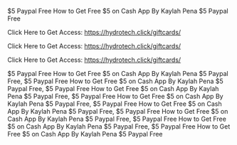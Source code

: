 $5 Paypal Free How to Get Free $5 on Cash App By Kaylah Pena $5 Paypal Free

Click Here to Get Access: https://hydrotech.click/giftcards/

Click Here to Get Access: https://hydrotech.click/giftcards/

Click Here to Get Access: https://hydrotech.click/giftcards/

$5 Paypal Free How to Get Free $5 on Cash App By Kaylah Pena $5 Paypal Free, $5 Paypal Free How to Get Free $5 on Cash App By Kaylah Pena $5 Paypal Free, $5 Paypal Free How to Get Free $5 on Cash App By Kaylah Pena $5 Paypal Free, $5 Paypal Free How to Get Free $5 on Cash App By Kaylah Pena $5 Paypal Free, $5 Paypal Free How to Get Free $5 on Cash App By Kaylah Pena $5 Paypal Free, $5 Paypal Free How to Get Free $5 on Cash App By Kaylah Pena $5 Paypal Free, $5 Paypal Free How to Get Free $5 on Cash App By Kaylah Pena $5 Paypal Free, $5 Paypal Free How to Get Free $5 on Cash App By Kaylah Pena $5 Paypal Free
